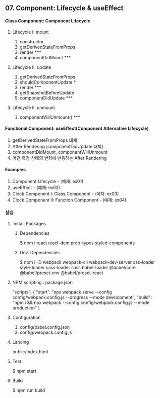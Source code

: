 ## 07. Component: Lifecycle & useEffect


#### Class Component: Component Lifecycle
1. Lifecycle I: mount
    1) constructor
    2) getDerivedStateFromProps
    3) render ***
    4) componentDidMount ***

2. Lifecycle II: update
    1) getDerivedStateFromProps
    2) shouldComponentUpdate *
    3) render ***
    4) getSnapshotBeforeUpdate
    5) componentDidUpdate ***

3. Lifecycle III unmount
    1) componentWillUnmount() ***


#### Functional Component: useEffect(Component Alternative Lifecycle)
1. getDerivedStateFromProps 대체
2. After Rendering (componentDidUpdate 대체)
3. componentDidMount, componentWillUnmount
4. 어떤 특정 상태의 변화에 반응하는 After Rendering


#### Examples
1. Component Lifecycle - (예제: ex01)
2. useEffect - (예제: ex02)
3. Clock Component I: Class Component - (예제: ex03)
4. Clock Component II: Function Component - (예제: ex04)



#### 실습
1. Install Packages
   
   1) Dependencies

        $ npm i react react-dom prop-types styled-components

   2) Dev. Dependencies
   
        $ npm i -D webpack webpack-cli webpack-dev-server css-loader style-loader sass-loader sass babel-loader @babel/core @babel/preset-env @babel/preset-react 


2. NPM scripting : package.json

    "scripts": {
        "start": "npx webpack serve --config config/webpack.config.js --progress --mode development",
        "build": "npm i && npx webpack --config config/webpack.config.js --mode production"
    } 


3. Configuration

    1) config/babel.config.json
    2) config/webpack.config.js


4. Landing

    public/index.html


5. Test

    $ npm start


6. Build

    $ npm run build 

